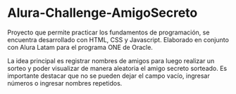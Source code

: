 # Alura-Challenge-AmigoSecreto
Proyecto que permite practicar los fundamentos de programación, se encuentra desarrollado con HTML, CSS y Javascript. Elaborado en conjunto con Alura Latam para el programa ONE de Oracle. 

La idea principal es registrar nombres de amigos para luego realizar un sorteo y poder visualizar de manera aleatoria el amigo secreto sorteado. Es importante destacar que no se pueden dejar el campo vacío, ingresar números o ingresar nombres repetidos.
